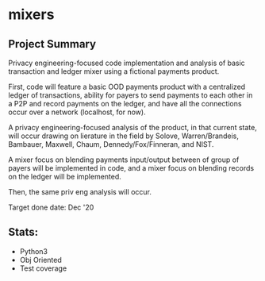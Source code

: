 # mixers

## Project Summary
Privacy engineering-focused code implementation and analysis of basic transaction and ledger mixer using a fictional payments product. 

First, code will feature a basic OOD payments product with a centralized ledger of transactions, ability for payers to send payments to each other in a P2P and record payments on the ledger, and have all the connections occur over a network (localhost, for now).

A privacy engineering-focused analysis of the product, in that current state, will occur drawing on lierature in the field by Solove, Warren/Brandeis, Bambauer, Maxwell, Chaum, Dennedy/Fox/Finneran, and NIST. 

A mixer focus on blending payments input/output between of group of payers will be implemented in code, and a mixer focus on blending records on the ledger will be implemented. 

Then, the same priv eng analysis will occur. 

Target done date: Dec '20

## Stats:
- Python3
- Obj Oriented
- Test coverage 
